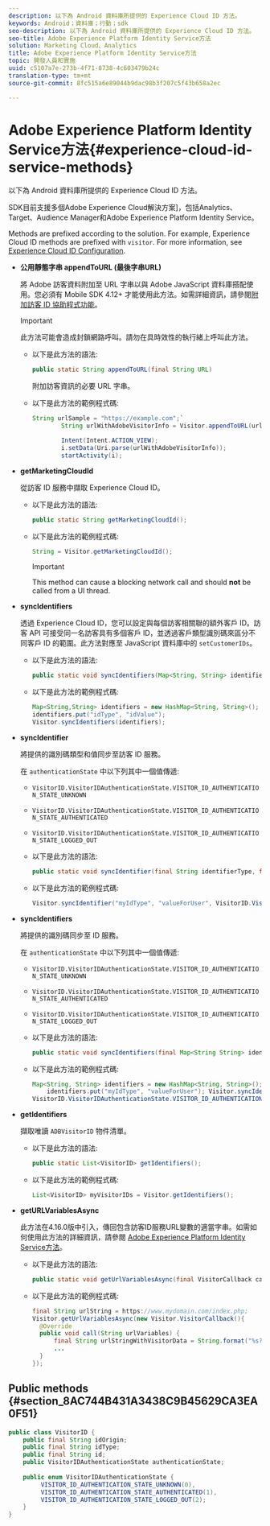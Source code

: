 ```yaml
---
description: 以下為 Android 資料庫所提供的 Experience Cloud ID 方法。
keywords: Android；資料庫；行動；sdk
seo-description: 以下為 Android 資料庫所提供的 Experience Cloud ID 方法。
seo-title: Adobe Experience Platform Identity Service方法
solution: Marketing Cloud、Analytics
title: Adobe Experience Platform Identity Service方法
topic: 開發人員和實施
uuid: c5107a7e-273b-4f71-8738-4c603479b24c
translation-type: tm+mt
source-git-commit: 8fc515a6e89044b9dac98b3f207c5f43b658a2ec

---
```



# Adobe Experience Platform Identity Service方法{#experience-cloud-id-service-methods}

以下為 Android 資料庫所提供的 Experience Cloud ID 方法。

SDK目前支援多個Adobe Experience Cloud解決方案]，包括Analytics、Target、Audience Manager和Adobe Experience Platform Identity Service。

Methods are prefixed according to the solution. For example, Experience Cloud ID methods are prefixed with `visitor`. For more information, see [Experience Cloud ID Configuration](/help/android/c-marketing-cloud/mcvid.md).

* **公用靜態字串 appendToURL (最後字串URL)**

   將 Adobe 訪客資料附加至 URL 字串以與 Adobe JavaScript 資料庫搭配使用。您必須有 Mobile SDK 4.12+ 才能使用此方法。如需詳細資訊，請參閱[附加訪客 ID 協助程式功能](https://marketing.adobe.com/resources/help/en_US/mcvid/mcvid-appendvisitorid.html)。

   >[!IMPORTANT]
   >
   >此方法可能會造成封鎖網路呼叫。請勿在具時效性的執行緒上呼叫此方法。

   * 以下是此方法的語法:

      ```java
      public static String appendToURL(final String URL) 
      ```

      附加訪客資訊的必要 URL 字串。

   * 以下是此方法的範例程式碼:

      ```java
      String urlSample = "https://example.com";`
              String urlWithAdobeVisitorInfo = Visitor.appendToURL(urlSample);
      
              Intent(Intent.ACTION_VIEW);
              i.setData(Uri.parse(urlWithAdobeVisitorInfo));
              startActivity(i);
      ```

* **getMarketingCloudId**

   從訪客 ID 服務中擷取 Experience Cloud ID。

   * 以下是此方法的語法:

      ```java
      public static String getMarketingCloudId(); 
      ```

   * 以下是此方法的範例程式碼:

      ```java
      String = Visitor.getMarketingCloudId();
      ```

      >[!IMPORTANT]
      >
      >This method can cause a blocking network call and should **not** be called from a UI thread.

* **syncIdentifiers**

   透過 Experience Cloud ID，您可以設定與每個訪客相關聯的額外客戶 ID。訪客 API 可接受同一名訪客具有多個客戶 ID，並透過客戶類型識別碼來區分不同客戶 ID 的範圍。此方法對應至 JavaScript 資料庫中的 `setCustomerIDs`。

   * 以下是此方法的語法:

      ```java
      public static void syncIdentifiers(Map<String, String> identifiers); 
      ```

   * 以下是此方法的範例程式碼:

      ```java
      Map<String,String> identifiers = new HashMap<String, String>();
      identifiers.put("idType", "idValue");
      Visitor.syncIdentifiers(identifiers);
      ```

* **syncIdentifier**

   將提供的識別碼類型和值同步至訪客 ID 服務。

   在 `authenticationState` 中以下列其中一個值傳遞:

   * `VisitorID.VisitorIDAuthenticationState.VISITOR_ID_AUTHENTICATION_STATE_UNKNOWN`
   * `VisitorID.VisitorIDAuthenticationState.VISITOR_ID_AUTHENTICATION_STATE_AUTHENTICATED`
   * `VisitorID.VisitorIDAuthenticationState.VISITOR_ID_AUTHENTICATION_STATE_LOGGED_OUT`

   * 以下是此方法的語法:

      ```java
      public static void syncIdentifier(final String identifierType, final String identifier, final VisitorID.VisitorIDAuthenticationState authenticationState);
      ```

   * 以下是此方法的範例程式碼:

      ```java
      Visitor.syncIdentifier("myIdType", "valueForUser", VisitorID.VisitorIDAuthenticationState.VISITOR_ID_AUTHENTICATION_STATE_LOGGED_OUT);
      ```

* **syncIdentifiers**

   將提供的識別碼同步至 ID 服務。

   在 `authenticationState` 中以下列其中一個值傳遞:
   * `VisitorID.VisitorIDAuthenticationState.VISITOR_ID_AUTHENTICATION_STATE_UNKNOWN`
   * `VisitorID.VisitorIDAuthenticationState.VISITOR_ID_AUTHENTICATION_STATE_AUTHENTICATED`
   * `VisitorID.VisitorIDAuthenticationState.VISITOR_ID_AUTHENTICATION_STATE_LOGGED_OUT`

   * 以下是此方法的語法:

      ```java
      public static void syncIdentifiers(final Map<String String> identifiers, final VisitorID.VisitorIDAuthenticationState authenticationState);
      ```

   * 以下是此方法的範例程式碼:

      ```java
      Map<String, String> identifiers = new HashMap<String, String>();
          identifiers.put("myIdType", "valueForUser"); Visitor.syncIdentifiers(identifiers,
      VisitorID.VisitorIDAuthenticationState.VISITOR_ID_AUTHENTICATION_STATE_AUTHENTICATED); 
      ```

* **getIdentifiers**

   擷取唯讀 `ADBVisitorID` 物件清單。

   * 以下是此方法的語法:

      ```java
      public static List<VisitorID> getIdentifiers(); 
      ```

   * 以下是此方法的範例程式碼:

      ```java
      List<VisitorID> myVisitorIDs = Visitor.getIdentifiers(); 
      ```

* **getURLVariablesAsync**

   此方法在4.16.0版中引入，傳回包含訪客ID服務URL變數的適當字串。如需如何使用此方法的詳細資訊，請參閱 [Adobe Experience Platform Identity Service方法](/help/android/reference/hybrid-app.md)。

   * 以下是此方法的語法:

      ```java
      public static void getUrlVariablesAsync(final VisitorCallback callback);
      ```

   * 以下是此方法的範例程式碼:

      ```java
      final String urlString = https://www.mydomain.com/index.php; 
      Visitor.getUrlVariablesAsync(new Visitor.VisitorCallback(){ 
        @Override 
        public void call(String urlVariables) { 
            final String urlStringWithVisitorData = String.format("%s?%s", urlString, urlVariables); 
            ...
        } 
      });
      ```

## Public methods {#section_8AC744B431A3438C9B45629CA3EA0F51}

```java
public class VisitorID { 
    public final String idOrigin; 
    public final String idType; 
    public final String id; 
    public VisitorIDAuthenticationState authenticationState; 
 
    public enum VisitorIDAuthenticationState { 
         VISITOR_ID_AUTHENTICATION_STATE_UNKNOWN(0), 
         VISITOR_ID_AUTHENTICATION_STATE_AUTHENTICATED(1), 
         VISITOR_ID_AUTHENTICATION_STATE_LOGGED_OUT(2); 
    } 
}
```
